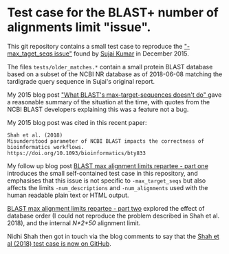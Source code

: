 # Test case for the BLAST+ number of alignments limit "issue".

This git repository contains a small test case to reproduce the
["-max_taget_seqs issue"](https://gist.github.com/sujaikumar/504b3b7024eaf3a04ef5)
found by [Sujai Kumar](https://github.com/sujaikumar) in December 2015.

The files ``tests/older_matches.*`` contain a small protein BLAST database
based on a subset of the NCBI NR database as of 2018-06-08 matching the
tardigrade query sequence in Sujai's original report.

My 2015 blog post ["What BLAST's max-target-sequences doesn't do"
](http://blastedbio.blogspot.co.uk/2015/12/blast-max-target-sequences-bug.html)
gave a reasonable summary of the situation at the time, with quotes
from the NCBI BLAST developers explaining this was a feature not a bug.

My 2015 blog post was cited in this recent paper:

    Shah et al. (2018)
    Misunderstood parameter of NCBI BLAST impacts the correctness of bioinformatics workflows.
    https://doi.org/10.1093/bioinformatics/bty833

My follow up blog post [BLAST max alignment limits repartee - part
one](https://blastedbio.blogspot.com/2018/11/blast-max-alignment-limits-repartee-one.html)
introduces the small self-contained test case in this repository, and
emphasises that this issue is not specific to ``-max_target_seqs`` but also
affects the limits ``-num_descriptions`` and ``-num_alignments`` used with the
human readable plain text or HTML output.

[BLAST max alignment limits repartee - part
two](https://blastedbio.blogspot.com/2018/11/blast-max-alignment-limits-repartee-two.html)
explored the effect of database order (I could not reproduce the problem
described in Shah et al. 2018), and the internal *N\*2+50* alignment limit.

Nidhi Shah then got in touch via the blog comments to say that the
[Shah et al (2018) test case is now on
GitHub](https://github.com/shahnidhi/BLAST_maxtargetseq_analysis).
